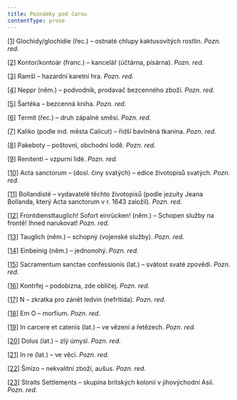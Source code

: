 ```yaml
---
title: Poznámky pod čarou
contentType: prose
---
```


<section>

[\[1\]](./resources/undefined) Glochidy/glochidie (řec.) – ostnaté chlupy kaktusovitých rostlin. _Pozn. red._

[\[2\]](./resources/undefined) Kontor/kontoár (franc.) – kancelář (účtárna, písárna). _Pozn. red._

[\[3\]](./resources/undefined) Ramšl – hazardní karetní hra. _Pozn. red._

[\[4\]](./resources/undefined) Neppr (něm.) – podvodník, prodavač bezcenného zboží. _Pozn. red._

[\[5\]](./resources/undefined) Šartéka – bezcenná kniha. _Pozn. red._

[\[6\]](./resources/undefined) Termit (řec.) – druh zápalné směsi. _Pozn. red._

[\[7\]](./resources/undefined) Kaliko (podle ind. města Calicut) – řidší bavlněná tkanina. _Pozn. red._

[\[8\]](./resources/undefined) Pakeboty – poštovní, obchodní lodě. _Pozn. red._

[\[9\]](./resources/undefined) Renitenti – vzpurní lidé. _Pozn. red._

[\[10\]](./resources/undefined) Acta sanctorum – (dosl. činy svatých) – edice životopisů svatých. _Pozn. red._

[\[11\]](./resources/undefined) Bollandisté – vydavatelé těchto životopisů (podle jezuity Jeana Bollanda, který Acta sanctorum v r. 1643 založil). _Pozn. red._

[\[12\]](./resources/undefined) Frontdiensttauglich! Sofort einrücken! (něm.) – Schopen služby na frontě! Ihned narukovat! _Pozn. red._

[\[13\]](./resources/undefined) Tauglich (něm.) – schopný (vojenské služby). _Pozn. red._

[\[14\]](./resources/undefined) Einbeinig (něm.) – jednonohý. _Pozn. red._

[\[15\]](./resources/undefined) Sacramentum sanctae confessionis (lat.) – svátost svaté zpovědi. _Pozn. red._

[\[16\]](./resources/undefined) Kontrfej – podobizna, zde obličej. _Pozn. red._

[\[17\]](./resources/undefined) N – zkratka pro zánět ledvin (nefritida). _Pozn. red._

[\[18\]](./resources/undefined) Em O – morfium. _Pozn. red._

[\[19\]](./resources/undefined) In carcere et catenis (lat.) – ve vězení a řetězech. _Pozn. red._

[\[20\]](./resources/undefined) Dolus (lat.) – zlý úmysl. _Pozn. red._

[\[21\]](./resources/undefined) In re (lat.) – ve věci. _Pozn. red._

[\[22\]](./resources/undefined) Šmízo – nekvalitní zboží, aušus. _Pozn. red._

[\[23\]](./resources/undefined) Straits Settlements – skupina britských kolonií v jihovýchodní Asii. _Pozn. red._

</section>
